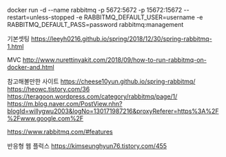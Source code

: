 docker run -d --name rabbitmq -p 5672:5672 -p 15672:15672 --restart=unless-stopped -e RABBITMQ_DEFAULT_USER=username -e RABBITMQ_DEFAULT_PASS=password rabbitmq:management


기본셋팅
https://leeyh0216.github.io/spring/2018/12/30/spring-rabbitmq-1.html

MVC
http://www.nurettinyakit.com/2018/09/how-to-run-rabbitmq-on-docker-and.html

참고해볼만한 사이트
https://cheese10yun.github.io/spring-rabbitmq/
https://heowc.tistory.com/36
https://teragoon.wordpress.com/category/rabbitmq/page/1/
https://m.blog.naver.com/PostView.nhn?blogId=willygwu2003&logNo=130171987216&proxyReferer=https%3A%2F%2Fwww.google.com%2F

https://www.rabbitmq.com/#features

반응형 웹 플럭스
https://kimseunghyun76.tistory.com/455